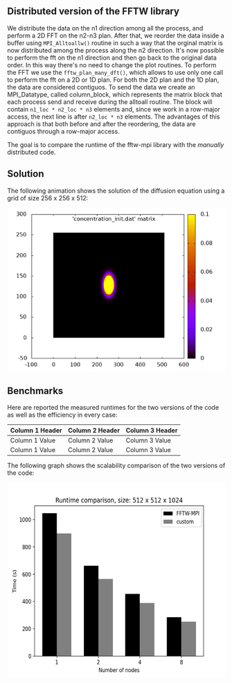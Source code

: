## Distributed version of the FFTW library

We distribute the data on the n1 direction among all the process, and perform a 2D FFT on the n2-n3 plan. After that, we reorder the data inside a buffer using `MPI_Alltoallw()` routine in such a way that the orginal matrix is now distributed among the process along the n2 direction. It's now possible to perform the fft on the n1 direction and then go back to the original data order. In this way there's no need to change the plot routines.
To perform the FFT we use the `fftw_plan_many_dft()`, which allows to use only one call to perform the fft on a 2D or 1D plan. For both the 2D plan and the 1D plan, the data are considered contiguos.
To send the data we create an MPI_Datatype, called column_block, which represents the matrix block that each process send and receive during the alltoall routine. The block will contain `n1_loc * n2_loc * n3` elements and, since we work in a row-major access, the next line is after `n2_loc * n3` elements. The advantages of this approach is that both before and after the reordering, the data are contiguos through a row-major access.

The goal is to compare the runtime of the fftw-mpi library with the *manually* distributed code.

## Solution

The following animation shows the solution of the diffusion equation using a grid of size 256 x 256 x 512:

![Alt Text](animate.gif)

## Benchmarks

Here are reported the measured runtimes for the two versions of the code as well as the efficiency in every case:

| Column 1 Header | Column 2 Header | Column 3 Header |
| -------------- | -------------- | -------------- |
| Column 1 Value | Column 2 Value | Column 3 Value |
| Column 1 Value | Column 2 Value | Column 3 Value |


The following graph shows the scalability comparison of the two versions of the code:

<img src="Comparison_FFTW.png" alt="Image Description" width="600" height="450">


